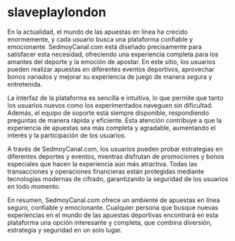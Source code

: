 # slaveplaylondon

En la actualidad, el mundo de las apuestas en línea ha crecido enormemente, y cada usuario busca una plataforma confiable y emocionante. SedmoyCanal.com está diseñado precisamente para satisfacer esta necesidad, ofreciendo una experiencia completa para los amantes del deporte y la emoción de apostar. En este sitio, los usuarios pueden realizar apuestas en diferentes eventos deportivos, aprovechar bonos variados y mejorar su experiencia de juego de manera segura y entretenida.

La interfaz de la plataforma es sencilla e intuitiva, lo que permite que tanto los usuarios nuevos como los experimentados naveguen sin dificultad. Además, el equipo de soporte está siempre disponible, respondiendo preguntas de manera rápida y eficiente. Esta atención contribuye a que la experiencia de apuestas sea más completa y agradable, aumentando el interés y la participación de los usuarios.

A través de SedmoyCanal.com, los usuarios pueden probar estrategias en diferentes deportes y eventos, mientras disfrutan de promociones y bonos especiales que hacen la experiencia aún más atractiva. Todas las transacciones y operaciones financieras están protegidas mediante tecnologías modernas de cifrado, garantizando la seguridad de los usuarios en todo momento.

En resumen, SedmoyCanal.com ofrece un ambiente de apuestas en línea seguro, confiable y emocionante. Cualquier persona que busque nuevas experiencias en el mundo de las apuestas deportivas encontrará en esta plataforma una opción interesante y completa, que combina diversión, estrategia y seguridad en un solo lugar.
